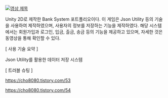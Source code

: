[![영상 제목](https://img.youtube.com/vi/9o0dZ3QqJX4/0.jpg)](https://www.youtube.com/watch?v=9o0dZ3QqJX4)

Unity 2D로 제작한 Bank System 포트폴리오이다. 이 게임은 Json Utility 등의 기술을 사용하여 제작하였으며, 사용자의 정보를 저장하는 기능을 제작하였다. 
해당 시스템에서는 회원가입과 로그인, 입금, 출금, 송금 등의 기능을 제공하고 있으며, 자세한 것은 동영상을 통해 확인할 수 있다.

[ 사용 기술 요약 ]

Json Utility를 활용한 데이터 저장 시스템

[ 트러블 슈팅 ]

https://cho8080.tistory.com/53

https://cho8080.tistory.com/54
